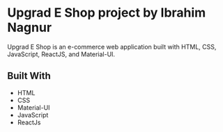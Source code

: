 # Upgrad E Shop project by Ibrahim Nagnur

Upgrad E Shop is an e-commerce web application built with HTML, CSS, JavaScript, ReactJS, and Material-UI.

## Built With

- HTML
- CSS
- Material-UI
- JavaScript
- ReactJs
